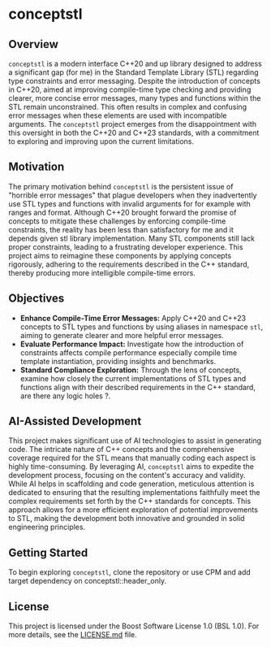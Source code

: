 # conceptstl

## Overview

`conceptstl` is a modern interface C++20 and up library designed to address a significant gap (for me) in the Standard Template Library (STL) regarding type constraints and error messaging. Despite the introduction of concepts in C++20, aimed at improving compile-time type checking and providing clearer, more concise error messages, many types and functions within the STL remain unconstrained. This often results in complex and confusing error messages when these elements are used with incompatible arguments. The `conceptstl` project emerges from the disappointment with this oversight in both the C++20 and C++23 standards, with a commitment to exploring and improving upon the current limitations.

## Motivation

The primary motivation behind `conceptstl` is the persistent issue of "horrible error messages" that plague developers when they inadvertently use STL types and functions with invalid arguments for for example with ranges and format. Although C++20 brought forward the promise of concepts to mitigate these challenges by enforcing compile-time constraints, the reality has been less than satisfactory for me and it depends given stl library implementation. Many STL components still lack proper constraints, leading to a frustrating developer experience. This project aims to reimagine these components by applying concepts rigorously, adhering to the requirements described in the C++ standard, thereby producing more intelligible compile-time errors.

## Objectives

- **Enhance Compile-Time Error Messages:** Apply C++20 and C++23 concepts to STL types and functions by using aliases in namespace `stl`, aiming to generate clearer and more helpful error messages.
- **Evaluate Performance Impact:** Investigate how the introduction of constraints affects compile performance especially compile time template instantiation, providing insights and benchmarks.
- **Standard Compliance Exploration:** Through the lens of concepts, examine how closely the current implementations of STL types and functions align with their described requirements in the C++ standard, are there any logic holes ?.

## AI-Assisted Development

This project makes significant use of AI technologies to assist in generating code. The intricate nature of C++ concepts and the comprehensive coverage required for the STL means that manually coding each aspect is highly time-consuming. By leveraging AI, `conceptstl` aims to expedite the development process, focusing on the content's accuracy and validity. While AI helps in scaffolding and code generation, meticulous attention is dedicated to ensuring that the resulting implementations faithfully meet the complex requirements set forth by the C++ standards for concepts. This approach allows for a more efficient exploration of potential improvements to STL, making the development both innovative and grounded in solid engineering principles.


## Getting Started

To begin exploring `conceptstl`, clone the repository or use CPM and add target dependency on conceptstl::header_only.

## License

This project is licensed under the Boost Software License 1.0 (BSL 1.0). For more details, see the [LICENSE.md](LICENSE.md) file.


